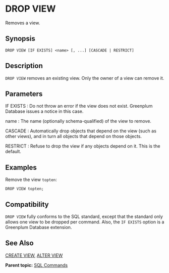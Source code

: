 # DROP VIEW 

Removes a view.

## <a id="section2"></a>Synopsis 

``` {#sql_command_synopsis}
DROP VIEW [IF EXISTS] <name> [, ...] [CASCADE | RESTRICT]
```

## <a id="section3"></a>Description 

`DROP VIEW` removes an existing view. Only the owner of a view can remove it.

## <a id="section4"></a>Parameters 

IF EXISTS
:   Do not throw an error if the view does not exist. Greenplum Database issues a notice in this case.

name
:   The name \(optionally schema-qualified\) of the view to remove.

CASCADE
:   Automatically drop objects that depend on the view \(such as other views\), and in turn all objects that depend on those objects.

RESTRICT
:   Refuse to drop the view if any objects depend on it. This is the default.

## <a id="section5"></a>Examples 

Remove the view `topten`:

```
DROP VIEW topten;
```

## <a id="section6"></a>Compatibility 

`DROP VIEW` fully conforms to the SQL standard, except that the standard only allows one view to be dropped per command. Also, the `IF EXISTS` option is a Greenplum Database extension.

## <a id="section7"></a>See Also 

[CREATE VIEW](CREATE_VIEW.html), [ALTER VIEW](ALTER_VIEW.html)

**Parent topic:** [SQL Commands](../sql_commands/sql_ref.html)

